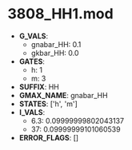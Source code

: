 # 3808_HH1.mod

- **G_VALS**:
  - gnabar_HH: 0.1
  - gkbar_HH: 0.0
- **GATES**:
  - h: 1
  - m: 3
- **SUFFIX**: HH
- **GMAX_NAME**: gnabar_HH
- **STATES**: ['h', 'm']
- **I_VALS**:
  - 6.3: 0.09999999802043137
  - 37: 0.09999999101060539
- **ERROR_FLAGS**: []
